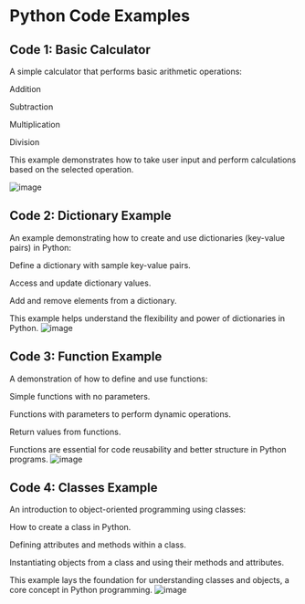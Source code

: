 # Python Code Examples

## Code 1: Basic Calculator
A simple calculator that performs basic arithmetic operations:

Addition

Subtraction

Multiplication

Division

This example demonstrates how to take user input and perform calculations based on the selected operation.

![image](https://github.com/user-attachments/assets/6ef08c6b-b087-4891-b3d1-e8b4ae3788da)

## Code 2: Dictionary Example
An example demonstrating how to create and use dictionaries (key-value pairs) in Python:

Define a dictionary with sample key-value pairs.

Access and update dictionary values.

Add and remove elements from a dictionary.

This example helps understand the flexibility and power of dictionaries in Python.
![image](https://github.com/user-attachments/assets/c33a636a-fdc3-4223-a7b6-28b7221c239e)


## Code 3: Function Example
A demonstration of how to define and use functions:

Simple functions with no parameters.

Functions with parameters to perform dynamic operations.

Return values from functions.

Functions are essential for code reusability and better structure in Python programs.
![image](https://github.com/user-attachments/assets/88e33f3f-6df3-4a85-8499-c86f66d4c1b6)


## Code 4: Classes Example
An introduction to object-oriented programming using classes:

How to create a class in Python.

Defining attributes and methods within a class.

Instantiating objects from a class and using their methods and attributes.

This example lays the foundation for understanding classes and objects, a core concept in Python programming.
![image](https://github.com/user-attachments/assets/f2750115-0fc8-406d-b861-d3de3a5299ca)
